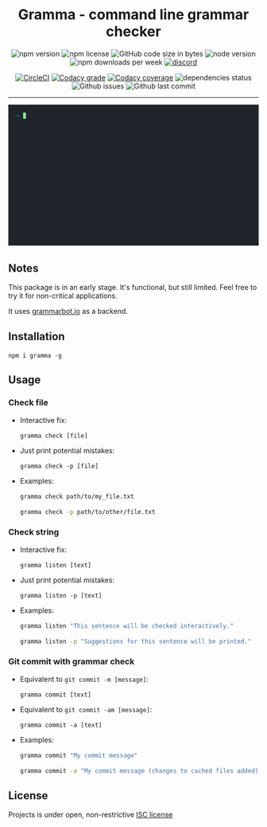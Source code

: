 <h1 align="center">Gramma - command line grammar checker</h1>
<div align="center">
<img src="https://img.shields.io/npm/v/gramma.svg" alt="npm version">
<img src="https://img.shields.io/npm/l/gramma.svg" alt="npm license">
<img src="https://img.shields.io/github/languages/code-size/caderek/gramma.svg" alt="GitHub code size in bytes">
<img src="https://img.shields.io/node/v/gramma.svg" alt="node version">
<img src="https://img.shields.io/npm/dw/gramma.svg" alt="npm downloads per week">
<a href="https://discord.gg/6RjmNx6" target="_blank"><img src="https://img.shields.io/discord/602308081279303692.svg" alt="discord"></a>

<a href="https://circleci.com/gh/caderek/gramma/tree/master" target="_blank"><img src="https://img.shields.io/circleci/build/github/caderek/gramma.svg" alt="CircleCI"></a>
<a href="https://www.codacy.com/app/caderek/gramma?utm_source=github.com&utm_medium=referral&utm_content=caderek/gramma&utm_campaign=Badge_Grade" target="_blank"><img src="https://img.shields.io/codacy/grade/47a1c8bb12644bd6a0303d642db1cdae.svg" alt="Codacy grade"></a>
<a href="https://www.codacy.com/app/caderek/gramma?utm_source=github.com&utm_medium=referral&utm_content=caderek/gramma&utm_campaign=Badge_Coverage" target="_blank"><img src="https://img.shields.io/codacy/coverage/47a1c8bb12644bd6a0303d642db1cdae.svg" alt="Codacy coverage"></a>
<img src="https://img.shields.io/david/caderek/gramma.svg" alt="dependencies status">
<img src="https://img.shields.io/github/issues-raw/caderek/gramma.svg" alt="Github issues">
<img src="https://img.shields.io/github/last-commit/caderek/gramma.svg" alt="Github last commit">

---

<img src="docs/example.gif" alt="Example">
</div>

## Notes

This package is in an early stage. It's functional, but still limited.
Feel free to try it for non-critical applications.

It uses [grammarbot.io](https://www.grammarbot.io/) as a backend.

## Installation

```
npm i gramma -g
```

## Usage

### Check file

- Interactive fix:

  ```
  gramma check [file]
  ```

- Just print potential mistakes:

  ```
  gramma check -p [file]
  ```

- Examples:

  ```sh
  gramma check path/to/my_file.txt
  ```

  ```sh
  gramma check -p path/to/other/file.txt
  ```

### Check string

- Interactive fix:

  ```
  gramma listen [text]
  ```

- Just print potential mistakes:

  ```
  gramma listen -p [text]
  ```

- Examples:

  ```sh
  gramma listen "This sentence will be checked interactively."
  ```

  ```sh
  gramma listen -p "Suggestions for this sentence will be printed."
  ```

### Git commit with grammar check

- Equivalent to `git commit -m [message]`:

  ```
  gramma commit [text]
  ```

- Equivalent to `git commit -am [message]`:

  ```
  gramma commit -a [text]
  ```

- Examples:

  ```sh
  gramma commit "My commit message"
  ```

  ```sh
  gramma commit -a "My commit message (changes to cached files added)"
  ```

## License

Projects is under open, non-restrictive [ISC license](LICENSE)
